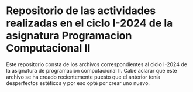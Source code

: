 # Repositorio de las actividades realizadas en el ciclo I-2024 de la asignatura Programacion Computacional II
Este repositorio consta de los archivos correspondientes al ciclo I-2024 de la asignatura de programaciòn computacional II. 
Cabe aclarar que este archivo se ha creado recientemente puesto que el anterior tenía desperfectos estéticos y por eso opté por crear uno nuevo.
